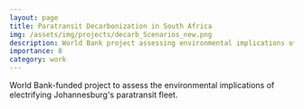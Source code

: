 ```yaml
---
layout: page
title: Paratransit Decarbonization in South Africa
img: /assets/img/projects/decarb_Scenarios_new.png
description: World Bank project assessing environmental implications of fleet electrification.
importance: 8
category: work
---
```


World Bank-funded project to assess the environmental implications of electrifying Johannesburg's paratransit fleet.


